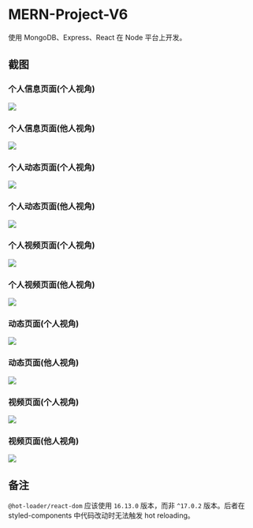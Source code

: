 # MERN-Project-V6

使用 MongoDB、Express、React 在 Node 平台上开发。

## 截图

### 个人信息页面(个人视角)

![](./assets/screenshots/screenshot_profile_self-view.png)

### 个人信息页面(他人视角)

![](./assets/screenshots/screenshot_profile_others-view.png)

### 个人动态页面(个人视角)

![](./assets/screenshots/screenshot_posts-by_self-view.png)

### 个人动态页面(他人视角)

![](./assets/screenshots/screenshot_posts-by_others-view.png)

### 个人视频页面(个人视角)

![](./assets/screenshots/screenshot_videos-by_self-view.png)

### 个人视频页面(他人视角)

![](./assets/screenshots/screenshot_videos-by_others-view.png)

### 动态页面(个人视角)

![](./assets/screenshots/screenshot_post_self-view.png)

### 动态页面(他人视角)

![](./assets/screenshots/screenshot_post_others-views.png)

### 视频页面(个人视角)

![](./assets/screenshots/screenshot_video_self-view.png)

### 视频页面(他人视角)

![](./assets/screenshots/screenshot_video_others-view.png)

## 备注

`@hot-loader/react-dom` 应该使用 `16.13.0` 版本，而非 `^17.0.2` 版本。后者在 styled-components 中代码改动时无法触发 hot reloading。
